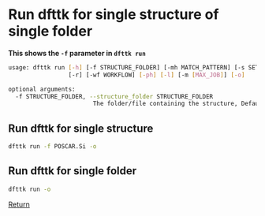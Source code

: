 # Run dfttk for single structure of single folder

**This shows the `-f` parameter in `dfttk run`**

```bash
usage: dfttk run [-h] [-f STRUCTURE_FOLDER] [-mh MATCH_PATTERN] [-s SETTINGS]
                 [-r] [-wf WORKFLOW] [-ph] [-l] [-m [MAX_JOB]] [-o]

optional arguments:
  -f STRUCTURE_FOLDER, --structure_folder STRUCTURE_FOLDER
                        The folder/file containing the structure, Default: '.'

```



## Run dfttk for single structure

```bash
dfttk run -f POSCAR.Si -o
```



## Run dfttk for single folder

```bash
dfttk run -o
```

[Return](../)

